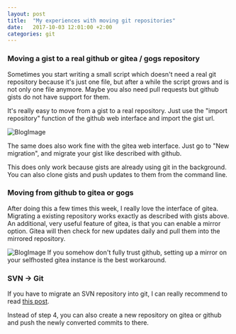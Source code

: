 ```yaml
---
layout: post
title:  "My experiences with moving git repositories"
date:   2017-10-03 12:01:00 +2:00
categories: git
---
```


### Moving a gist to a real github or gitea / gogs repository

Sometimes you start writing a small script which doesn't need a real git repository because it's just one file, but after a while the script grows and is not only one file anymore. Maybe you also need pull requests but github gists do not have support for them.

It's really easy to move from a gist to a real repository. Just use the "import repository" function of the github web interface and import the gist url.

![BlogImage](http://imgload.org/images/Spectacle.a13149aab2e75e8af02000.png)

The same does also work fine with the gitea web interface. Just go to "New migration", and migrate your gist like described with github.

This does only work because gists are already using git in the background. You can also clone gists and push updates to them from the command line.

### Moving from github to gitea or gogs

After doing this a few times this week, I really love the interface of gitea. Migrating a existing repository works exactly as described with gists above. An additional, very useful feature of gitea, is that you can enable a mirror option. Gitea will then check for new updates daily and pull them into the mirrored repository.

![BlogImage](http://imgload.org/images/Screenshot-2017-10-3-Rasputin-Gitea192f4de6759e375e.md.png)
If you somehow don't fully trust github, setting up a mirror on your selfhosted gitea instance is the best workaround.

### SVN -> Git

If you have to migrate an SVN repository into git, I can really recommend to read [this post](http://john.albin.net/git/convert-subversion-to-git).

Instead of step 4, you can also create a new repository on gitea or github and push the newly converted commits to there.
